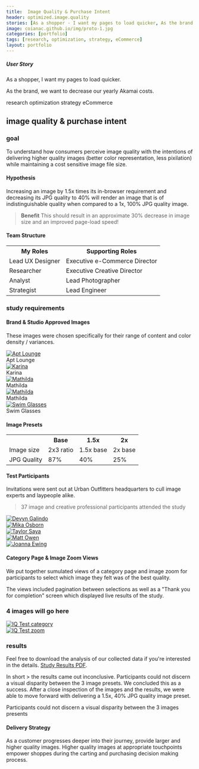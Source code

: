 ```yaml
---
title:  Image Quality & Purchase Intent
header: optimized.image.quality
stories: [As a shopper - I want my pages to load quicker, As the brand - we want to decrease our yearly Akamai costs.]
image: coianac.github.io/img/proto-1.jpg
categories: [portfolio]
tags: [research, optimization, strategy, eCommerce]
layout: portfolio
---
```


<div class ="w3-row block-head"> 
  <div class="w3-col w3-container m2 l3">
  </div>
    <div class="w3-col w3-container m8 l6">
        <h5>User Story</h5>
		<p>As a shopper, I want my pages to load quicker.</p>
		<p>As the brand, we want to decrease our yearly Akamai costs.</p>
      </div>
      <div class="w3-col w3-container m2 l3">
      </div>
    </div>

<div class ="w3-row "> 
  <div class="w3-col w3-container m2 l3">
  </div>
    <div class="w3-col w3-container m8 l6">
        <pill>research</pill>
        <pill>optimization</pill>
        <pill>strategy</pill>
        <pill>eCommerce</pill>
      </div>
      <div class="w3-col w3-container m2 l3">
      </div>
    </div>

<div class ="w3-row"> 
  <div class="w3-col w3-container m2 l3">
  </div>
    <div class="w3-col w3-container m8 l6">
	<h2>image quality & purchase intent</h2>
	<h3>goal</h3>
	<p>To understand how consumers perceive image quality with the intentions of delivering higher quality images (better color representation, less pixilation) while maintaining a cost sensitive image file size.</p>
	<h4>Hypothesis</h4>
	<p>Increasing an image by 1.5x times its in-browser requirement and decreasing its JPG quality to 40% will render an image that is of indistinguishable quality when compared to a 1x, 100% JPG quality image.</p>
	<blockquote><b>Benefit</b> This should result in an approximate 30% decrease in image size and an improved page-load speed!</blockquote>
	<h4>Team Structure</h4>
	<table>
  <tr>
    <th>My Roles</th>
    <th>Supporting Roles</th>
  </tr>
  <tr>
    <td>Lead UX Designer  </td>
    <td>Executive e-Commerce Director</td>
  </tr>
  <tr>
    <td>Researcher</td>
    <td>Executive Creative Director</td>
  </tr>
  <tr>
    <td>Analyst</td>
    <td>Lead Photographer</td>
  </tr>
  <tr>
    <td>Strategist</td>
    <td>Lead Engineer</td>
  </tr>
</table>
<h3>study requirements</h3>
<h4>Brand & Studio Approved Images</h4>
<p>These images were chosen specifically for their range of content and color density / variances.</p>
</div>
      <div class="w3-col w3-container m2 l3">
      </div>
    </div>

<div class ="w3-row block"> 
	<div class="w3-col w3-container m1 l1">
	</div>
	<div class="w3-col w3-container m10 l10">
	<div class="responsive">
	<div class="gallery">
		<a target="_blank" href="http://images.urbanoutfitters.com/is/image/UrbanOutfitters/aptlounge?$medium$">
		<img src="http://images.urbanoutfitters.com/is/image/UrbanOutfitters/aptlounge?$medium$" alt="Apt Lounge">
		</a>
	<div class="desc w3-white">Apt Lounge</div>
	</div>
	</div>
	<div class="responsive">
	<div class="gallery">
		<a target="_blank" href="http://images.urbanoutfitters.com/is/image/UrbanOutfitters/karinax45?$medium$">
		<img src="http://images.urbanoutfitters.com/is/image/UrbanOutfitters/karinax45?$medium$" alt="Karina">
		</a>
	<div class="desc w3-white">Karina</div>
	</div>
	</div>
	<div class="responsive">
	<div class="gallery">
		<a target="_blank" href="http://images.urbanoutfitters.com/is/image/UrbanOutfitters/matildax45?$medium$">
		<img src="http://images.urbanoutfitters.com/is/image/UrbanOutfitters/matildax45?$medium$" alt="Mathilda">
		</a>
	<div class="desc w3-white">Mathilda</div>
	</div>
	</div>
	<div class="responsive">
	<div class="gallery">
		<a target="_blank" href="http://images.urbanoutfitters.com/is/image/UrbanOutfitters/MathildaYellow?$medium$">
		<img src="http://images.urbanoutfitters.com/is/image/UrbanOutfitters/MathildaYellow?$medium$" alt="Mathilda">
		</a>
	<div class="desc w3-white">Mathilda</div>
	</div>
	</div>
	<div class="responsive">
	<div class="gallery">
		<a target="_blank" href="http://images.urbanoutfitters.com/is/image/UrbanOutfitters/swimglasses?$medium$">
		<img src="http://images.urbanoutfitters.com/is/image/UrbanOutfitters/swimglasses?$medium$" alt="Swim Glasses">
		</a>
	<div class="desc w3-white">Swim Glasses</div>
	</div>
	</div>
	<div class="clearfix"></div>
	</div>
	<div class="w3-col w3-container m1 l1">
	</div>
</div>

<div class ="w3-row"> 
	<div class="w3-col w3-container m2 l3">
  	</div>
    	<div class="w3-col w3-container m8 l6">
		<h4>Image Presets</h4>
 		<table>
			<tr>
			<th></th>
			<th>Base</th>
			<th>1.5x</th>
			<th>2x</th>
			</tr>
			<tr>
			<td>Image size</td>
			<td>2x3 ratio</td>
			<td>1.5x base</td>
			<td>2x base</td>
			</tr>
  			<tr>
			<td>JPG Quality</td>
			<td>87%</td>
			<td>40%</td>
			<td>25%</td>
	  		</tr>
	 	</table>
 		<h4>Test Participants</h4>
		<p>Invitations were sent out at Urban Outfitters headquarters to cull image experts and laypeople alike.</p>
		<blockquote>37 image and creative professional participants attended the study</blockquote>
	</div>
 	<div class="w3-col w3-container m2 l3">
	</div>
 </div>
<div class="w3-row">
	<div class="w3-col w3-container m1">
		    </div>
		    <div class="w3-col w3-container m10">
			<div class="responsive">
			<div class="gallery">
			<a target="_blank" href="https://coianac.github.io/img/devynGalindo.jpg">
			<img src="https://coianac.github.io/img/devynGalindo.jpg" alt="Devyn Galindo">
			</a>
			</div>
			</div>
			<div class="responsive">
			<div class="gallery">
			<a target="_blank" href="https://coianac.github.io/img/mikaOsborn.jpg">
			<img src="https://coianac.github.io/img/mikaOsborn.jpg" alt="Mika Osborn">
			</a>
			</div>
			</div>
			<div class="responsive">
			<div class="gallery">
			<a target="_blank" href="https://coianac.github.io/img/taylorSaya.jpg">
			<img src="https://coianac.github.io/img/taylorSaya.jpg" alt="Taylor Saya">
			</a>
			</div>
			</div>
			<div class="responsive">
			<div class="gallery">
			<a target="_blank" href="https://coianac.github.io/img/mattOwen.jpg">
			<img src="https://coianac.github.io/img/mattOwen.jpg" alt="Matt Owen">
			</a>
			</div>
			</div>
			<div class="responsive">
			<div class="gallery">
			<a target="_blank" href="https://coianac.github.io/img/joannaEwing2.jpg">
			<img src="https://coianac.github.io/img/joannaEwing2.jpg" alt="Joanna Ewing">
			</a>
			</div>
			</div>
			<div class="clearfix"></div>
	</div>
	<div class="w3-col w3-container m1">
    	</div>
</div>

<div class="w3-row">
	<div class="w3-col w3-container m2 l3">
	</div>
	<div class="w3-col w3-container m8 l6">
		<h4>Category Page & Image Zoom Views</h4>
		<p>We put together sumulated views of a category page and image zoom for participants to select which image they felt was of the best quality.</p>
		<p>The views included pagination between selections as well as a "Thank you for completion" screen which displayed live results of the study.</p>
	</div>
	<div class="w3-col w3-container m2 l3">
	</div>
</div>
			
<div class="block">
<div class="w3-row">
	<h3>4 images will go here</h3>
</div>
<div class="w3-row">
	<div class="w3-col w3-container m1">
    	</div>
	<div class="w3-col w3-container m5">
		<a target="_blank" href="https://coianac.github.io/img/iqTest-2a.jpg">
		<img src="https://coianac.github.io/img/iqTest-2a.jpg" alt="IQ Test category">
		</a>
	</div>
	<div class="w3-col w3-container m5">
		<a target="_blank" href="https://coianac.github.io/img/iqTest-3a.jpg">
		<img src="https://coianac.github.io/img/iqTest-3a.jpg" alt="IQ Test zoom">
		</a>
	</div>
	<div class="w3-col w3-container m1">
	</div>
</div>
</div>
		    
</div>

<h3>results</h3>
<p>Feel free to download the analysis of our collected data if you're interested in the details. <a href="https://coianac.github.io/img/Study Results_1.1.pdf">Study Results PDF</a>.</p>
<p>In short > the results came out inconclusive. Participants could not discern a visual disparity between the 3 image presets. We concluded this as a success. After a close inspection of the images and the results, we were able to move forward with delivering a 1.5x, 40% JPG quality image preset.</p>
<quoteblock>Participants could not discern a visual disparity between the 3 images presents</quoteblock>

<h4>Delivery Strategy</h4>
<p>As a customer progresses deeper into their journey, provide larger and higher quality images. Higher quality images at appropriate touchpoints empower shoppes during the carting and purchasing decision making process.</p>
